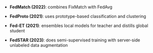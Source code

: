 
- **FedMatch (2022)**: combines FixMatch with FedAvg
    
- **FedProto (2021)**: uses prototype-based classification and clustering
    
- **Fed-ET (2021)**: ensembles local models for teacher and distills global student
    
- **FedSTAR (2023)**: does semi-supervised training with server-side unlabeled data augmentation
